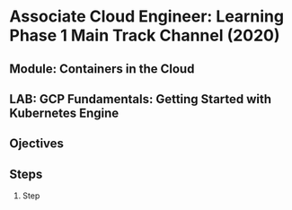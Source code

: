 # Associate Cloud Engineer: Learning Phase 1 Main Track Channel (2020)
## Module: Containers in the Cloud
## LAB: GCP Fundamentals: Getting Started with Kubernetes Engine

## Ojectives

## Steps

1. Step